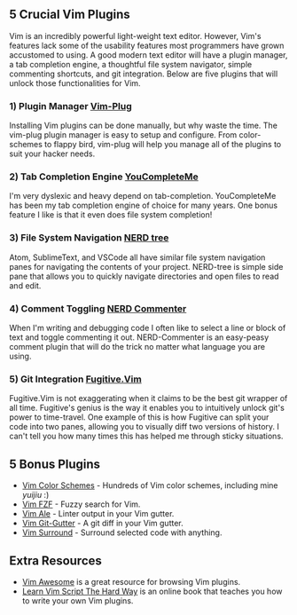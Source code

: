 ## 5 Crucial Vim Plugins
Vim is an incredibly powerful light-weight text editor. However, Vim's features lack some of the usability features most programmers have grown accustomed to using. A good modern text editor will have a plugin manager, a tab completion engine, a thoughtful file system navigator, simple commenting shortcuts, and git integration. Below are five plugins that will unlock those functionalities for Vim. 

### 1) Plugin Manager  [Vim-Plug](https://github.com/junegunn/vim-plug) 
Installing Vim plugins can be done manually, but why waste the time. The vim-plug plugin manager is easy to setup and configure. From color-schemes to flappy bird, vim-plug will help you manage all of the plugins to suit your hacker needs. 

### 2) Tab Completion Engine  [YouCompleteMe](https://github.com/ycm-core/YouCompleteMe) 
I'm very dyslexic and heavy depend on tab-completion. YouCompleteMe has been my tab completion engine of choice for many years. One bonus feature I like is that it even does file system completion!

### 3) File System Navigation [NERD tree](https://github.com/scrooloose/nerdtree) 
Atom, SublimeText, and VSCode all have similar file system navigation panes for navigating the contents of your project. NERD-tree is simple side pane that allows you to quickly navigate directories and open files to read and edit.  

### 4) Comment Toggling [NERD Commenter](https://github.com/scrooloose/nerdcommenter) 
When I'm writing and debugging code I often like to select a line or block of text and toggle commenting it out. NERD-Commenter is an easy-peasy comment plugin that will do the trick no matter what language you are using.

### 5) Git Integration  [Fugitive.Vim](https://github.com/tpope/vim-fugitive)
Fugitive.Vim is not exaggerating when it claims to be the best git wrapper of all time. Fugitive's genius is the way it enables you to intuitively unlock git's power to time-travel. One example of this is how Fugitive can split your code into two panes, allowing you to visually diff two versions of history. I can't tell you how many times this has helped me through sticky situations.

## 5 Bonus Plugins 
* [Vim Color Schemes](https://github.com/flazz/vim-colorschemes) - Hundreds of Vim color schemes, including mine *yuijiu* :)
* [Vim FZF](https://github.com/junegunn/fzf.vim) - Fuzzy search for Vim.
* [Vim Ale](https://github.com/dense-analysis/ale) - Linter output in your Vim gutter.
* [Vim Git-Gutter](https://github.com/airblade/vim-gitgutter) - A git diff in your Vim gutter.
* [Vim Surround](https://github.com/tpope/vim-surround) - Surround selected code with anything.

## Extra Resources
* [Vim Awesome](https://vimawesome.com/) is a great resource for browsing Vim plugins.
* [Learn Vim Script The Hard Way](http://learnvimscriptthehardway.stevelosh.com/) is an online book that teaches you how to write your own Vim plugins.
